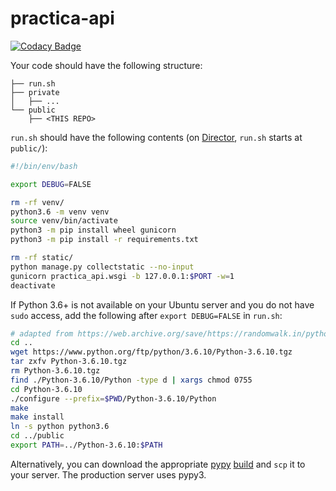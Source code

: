# practica-api

[![Codacy Badge](https://api.codacy.com/project/badge/Grade/40de1c4030584dea97eefaf17cf75e3b)](https://app.codacy.com/app/sumanthratna/practica-api?utm_source=github.com&utm_medium=referral&utm_content=sumanthratna/practica-api&utm_campaign=Badge_Grade_Dashboard)

Your code should have the following structure:

    ├── run.sh
    ├── private
    │   ├── ...
    └── public
        ├── <THIS REPO>

`run.sh` should have the following contents (on [Director](https://director.tjhsst.edu/), `run.sh` starts at `public/`):

```bash
#!/bin/env/bash

export DEBUG=FALSE

rm -rf venv/
python3.6 -m venv venv
source venv/bin/activate
python3 -m pip install wheel gunicorn
python3 -m pip install -r requirements.txt

rm -rf static/
python manage.py collectstatic --no-input
gunicorn practica_api.wsgi -b 127.0.0.1:$PORT -w=1
deactivate
```

If Python 3.6+ is not available on your Ubuntu server and you do not have `sudo` access, add the following after `export DEBUG=FALSE` in `run.sh`:

```bash
# adapted from https://web.archive.org/save/https://randomwalk.in/python/2019/10/27/Install-Python-copy.html
cd ..
wget https://www.python.org/ftp/python/3.6.10/Python-3.6.10.tgz
tar zxfv Python-3.6.10.tgz
rm Python-3.6.10.tgz
find ./Python-3.6.10/Python -type d | xargs chmod 0755
cd Python-3.6.10
./configure --prefix=$PWD/Python-3.6.10/Python
make
make install
ln -s python python3.6
cd ../public
export PATH=../Python-3.6.10:$PATH
```

Alternatively, you can download the appropriate [pypy](https://www.pypy.org/) [build](https://www.pypy.org/download.html#python-3-6-compatible-pypy3-6-v7-3-1) and `scp` it to your server. The production server uses pypy3. 
